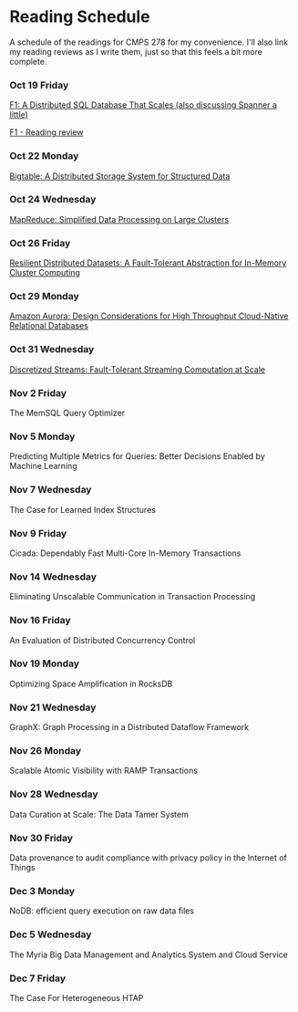 # Reading Schedule

A schedule of the readings for CMPS 278 for my convenience. I'll also link my reading reviews as I write them, just so that this feels a bit more complete.

### Oct 19 Friday
[F1: A Distributed SQL Database That Scales (also discussing Spanner a little)](https://static.googleusercontent.com/media/research.google.com/en//pubs/archive/41344.pdf)

[F1 - Reading review](https://github.com/Drin/blog/blob/master/posts/by-date/2018-10-18.md)

### Oct 22 Monday
[Bigtable: A Distributed Storage System for Structured Data](https://static.googleusercontent.com/media/research.google.com/en//archive/bigtable-osdi06.pdf)

### Oct 24 Wednesday
[MapReduce: Simplified Data Processing on Large Clusters](https://static.googleusercontent.com/media/research.google.com/en//archive/mapreduce-osdi04.pdf)

### Oct 26 Friday
[Resilient Distributed Datasets: A Fault-Tolerant Abstraction for In-Memory Cluster Computing](https://www.usenix.org/system/files/conference/nsdi12/nsdi12-final138.pdf)

### Oct 29 Monday
[Amazon Aurora: Design Considerations for High Throughput Cloud-Native Relational Databases](https://www.allthingsdistributed.com/files/p1041-verbitski.pdf)

### Oct 31 Wednesday
[Discretized Streams: Fault-Tolerant Streaming Computation at Scale](https://people.csail.mit.edu/matei/papers/2013/sosp_spark_streaming.pdf)

### Nov 2 Friday
The MemSQL Query Optimizer

### Nov 5 Monday
Predicting Multiple Metrics for Queries: Better Decisions Enabled by Machine Learning

### Nov 7 Wednesday
The Case for Learned Index Structures

### Nov 9 Friday
Cicada: Dependably Fast Multi-Core In-Memory Transactions

### Nov 14 Wednesday
Eliminating Unscalable Communication in Transaction Processing

### Nov 16 Friday
An Evaluation of Distributed Concurrency Control

### Nov 19 Monday
Optimizing Space Amplification in RocksDB

### Nov 21 Wednesday
GraphX: Graph Processing in a Distributed Dataflow Framework

### Nov 26 Monday
Scalable Atomic Visibility with RAMP Transactions

### Nov 28 Wednesday
Data Curation at Scale: The Data Tamer System

### Nov 30 Friday
Data provenance to audit compliance with privacy policy in the Internet of Things

### Dec 3 Monday
NoDB: efficient query execution on raw data files

### Dec 5 Wednesday
The Myria Big Data Management and Analytics System and Cloud Service

### Dec 7 Friday
The Case For Heterogeneous HTAP
